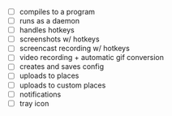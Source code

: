 - [ ] compiles to a program
- [ ] runs as a daemon
- [ ] handles hotkeys
- [ ] screenshots w/ hotkeys
- [ ] screencast recording w/ hotkeys
- [ ] video recording + automatic gif conversion
- [ ] creates and saves config
- [ ] uploads to places
- [ ] uploads to custom places
- [ ] notifications
- [ ] tray icon
